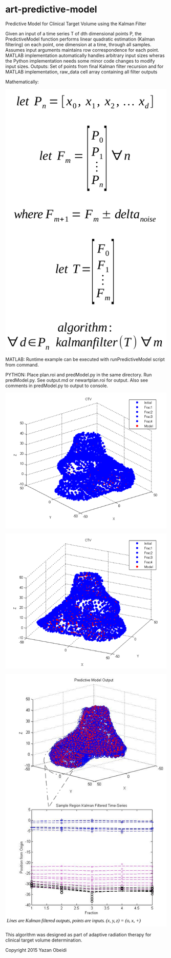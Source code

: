 # art-predictive-model
Predictive Model for Clinical Target Volume using the Kalman Filter

Given an input of a time series T of dth dimensional points P, the PredictiveModel function performs linear quadratic estimation (Kalman filtering) on each point, one dimension at a time, through all samples. Assumes input arguments maintains row correspondence for each point. MATLAB implementation automatically handles arbitrary input sizes wheras the Python implementation needs some minor code changes to modify input sizes.
Outputs: Set of points from final Kalman filter recursion and for MATLAB implementation, raw_data cell array containing all filter outputs

Mathematically:

![Mathematics](https://raw.githubusercontent.com/yazanobeidi/art-predictive-model/master/formulas.png?raw=true)

MATLAB:
Runtime example can be executed with runPredictiveModel script from command.

PYTHON:
Place plan.roi and predModel.py in the same directory. Run predModel.py. See output.md or newartplan.roi for output. Also see comments in predModel.py to output to console. 

![Output](https://raw.githubusercontent.com/yazanobeidi/art-predictive-model/master/PredModelImg.bmp)

![Output2](https://raw.githubusercontent.com/yazanobeidi/art-predictive-model/master/PredModelImg2.bmp)

![Output3](https://raw.githubusercontent.com/yazanobeidi/art-predictive-model/master/PredModelImg3.bmp)

This algorithm was designed as part of adaptive radiation therapy for clinical
target volume determination. 

Copyright 2015 Yazan Obeidi
